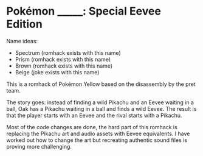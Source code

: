 # Pokémon _____: Special Eevee Edition

Name ideas:

* Spectrum (romhack exists with this name)
* Prism (romhack exists with this name)
* Brown (romhack exists with this name)
* Beige (joke exists with this name)

This is a romhack of Pokémon Yellow based on the disassembly by the pret team.

The story goes: instead of finding a wild Pikachu and an Eevee waiting in a ball, Oak has a Pikachu waiting in a ball and finds a wild Eevee. The result is that the player starts with an Eevee and the rival starts with a Pikachu.

Most of the code changes are done, the hard part of this romhack is replacing the Pikachu art and audio assets with Eevee equivalents. I have worked out how to change the art but recreating authentic sound files is proving more challenging.